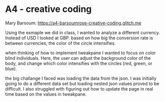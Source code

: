 # A4 - creative coding

Mary Barsoum: https://a4-barsoumrose-creative-coding.glitch.me

Using the exmaple we did in class, I wanted to analyze a different currency. Instead of USD I looked at GBP.
based on how big the conversion rate is between currencies, the color of the circle intensifies.

when thinking of how to implement tweakpane I wanted to focus on color blind individuals. Here, the user can adjust
the background color of the body, and change which color intensifies with the circles (red, green, or blue).

the big challange I faced was loading the data from the json. I was initially going to do a different data set but
loading nested json values proved to be difficult. I also struggled with figuring out how to update the page in real
time based on the values in tweakpane.
